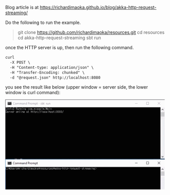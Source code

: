 Blog article is at https://richardimaoka.github.io/blog/akka-http-request-streaming/

Do the following to run the example.

> git clone https://github.com/richardimaoka/resources.git
> cd resources
> cd akka-http-request-streaming
> sbt
> run

once the HTTP server is up, then run the following command.

```
curl
  -X POST \
  -H "Content-type: application/json" \
  -H "Transfer-Encoding: chunked" \
  -d "@request.json" http://localhost:8080
```

you see the result like below (upper window = server side, the lower window is curl command):

![](demo1.gif)